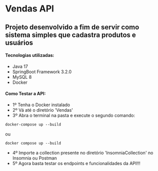 # Vendas API

## Projeto desenvolvido a fim de servir como sistema simples que cadastra produtos e usuários

#### Tecnologias utilizadas:
- Java 17
- SpringBoot Framework 3.2.0
- MySQL 8
- Docker

#### Como Testar a API:
- 1º Tenha o Docker instalado
- 2º Vá até o diretório 'Vendas'
- 3º Abra o terminal na pasta e execute o segundo comando:
```dockerfile
docker-compose up --build
```
ou
```dockerfile
docker compose up --build
```
- 4º Importe a collection presente no diretório 'InsomniaCollection' no Insomnia ou Postman
- 5º Agora basta testar os endpoints e funcionalidades da API!!!